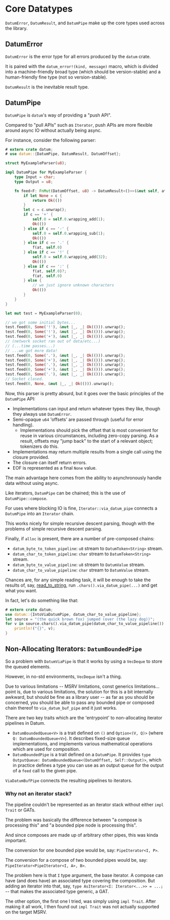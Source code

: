 # Core Datatypes

`DatumError`, `DatumResult`, and `DatumPipe` make up the core types used across the library.

## DatumError

`DatumError` is the error type for all errors produced by the `datum` crate.

It is paired with the `datum_error!(kind, message)` macro, which is divided into a machine-friendly broad type (which should be version-stable) and a human-friendly fine type (not so version-stable).

`DatumResult` is the inevitable result type.

## DatumPipe

`DatumPipe` is `datum`'s way of providing a "push API".

Compared to "pull APIs" such as `Iterator`, push APIs are more flexible around async IO without actually being async.

For instance, consider the following parser:

```rust
# extern crate datum;
# use datum::{DatumPipe, DatumResult, DatumOffset};

struct MyExampleParser(u8);

impl DatumPipe for MyExampleParser {
	type Input = char;
	type Output = u8;

	fn feed<F: FnMut(DatumOffset, u8) -> DatumResult<()>>(&mut self, at: DatumOffset, c: Option<char>, f: &mut F) -> DatumResult<()> {
		if let None = c {
			return Ok(())
		}
		let c = c.unwrap();
		if c == '+' {
			self.0 = self.0.wrapping_add(1);
			Ok(())
		} else if c == '-' {
			self.0 = self.0.wrapping_sub(1);
			Ok(())
		} else if c == '.' {
			f(at, self.0)
		} else if c == '!' {
			self.0 = self.0.wrapping_add(32);
			Ok(())
		} else if c == ':' {
			f(at, self.0)?;
			f(at, self.0)
		} else {
			// we just ignore unknown characters
			Ok(())
		}
	}
}

let mut test = MyExampleParser(0);

// we got some initial bytes...
test.feed(0, Some('!'), &mut |_, _| Ok(())).unwrap();
test.feed(0, Some('!'), &mut |_, _| Ok(())).unwrap();
test.feed(0, Some('+'), &mut |_, _| Ok(())).unwrap();
// (network socket ran out of data/etc...)
// (...time passes...)
// ...we got more data!
test.feed(0, Some('.'), &mut |_, _| Ok(())).unwrap();
test.feed(0, Some('+'), &mut |_, _| Ok(())).unwrap();
test.feed(0, Some('.'), &mut |_, _| Ok(())).unwrap();
test.feed(0, Some('+'), &mut |_, _| Ok(())).unwrap();
test.feed(0, Some('.'), &mut |_, _| Ok(())).unwrap();
// Socket closed.
test.feed(0, None, &mut |_, _| Ok(())).unwrap();
```

Now, this parser is pretty absurd, but it goes over the basic principles of the `DatumPipe` API:

* Implementations can input and return whatever types they like, though they always use `DatumError`.
* Semi-opaque `u64` 'offsets' are passed through (useful for error handling).
	* Implementations should pick the offset that is most convenient for reuse in various circumstances, including zero-copy parsing. As a result, offsets may "jump back" to the start of a relevant object; tokenizers do this.
* Implementations may return multiple results from a single call using the closure provided.
* The closure can itself return errors.
* EOF is represented as a final `None` value.

The main advantage here comes from the ability to asynchronously handle data without using async.

Like iterators, `DatumPipe` can be chained; this is the use of `DatumPipe::compose`.

For uses where blocking IO is fine, `Iterator::via_datum_pipe` connects a `DatumPipe` into an `Iterator` chain.

This works nicely for simple recursive descent parsing, though with the problems of simple recursive descent parsing.

Finally, if `alloc` is present, there are a number of pre-composed chains:

* `datum_byte_to_token_pipeline`: `u8` stream to `DatumToken<String>` stream.
* `datum_char_to_token_pipeline`: `char` stream to `DatumToken<String>` stream.
* `datum_byte_to_value_pipeline`: `u8` stream to `DatumValue` stream.
* `datum_char_to_value_pipeline`: `char` stream to `DatumValue` stream.

Chances are, for any simple reading task, it will be enough to take the results of, say, [read_to_string](https://doc.rust-lang.org/std/fs/fn.read_to_string.html), run `.chars().via_datum_pipe(...)` and get what you want.

In fact, let's do something like that:

```rust
# extern crate datum;
use datum::{IntoViaDatumPipe, datum_char_to_value_pipeline};
let source = "(the quick brown fox) jumped (over (the lazy dog))";
for v in source.chars().via_datum_pipe(datum_char_to_value_pipeline()).map(|v| v.expect("the input should be valid")) {
	println!("{}", v);
}
```

## Non-Allocating Iterators: `DatumBoundedPipe`

So a problem with `DatumViaPipe` is that it works by using a `VecDeque` to store the queued elements.

However, in no-std environments, `VecDeque` isn't a thing.

Due to various limitations -- MSRV limitations, const generics limitations... point is, due to various limitations, the solution for this is a bit internally awkward, but should be fine as a library user -- as far as you should be concerned, you should be able to pass any bounded pipe or composed chain thereof to `via_datum_buf_pipe` and it just works.

There are two key traits which are the 'entrypoint' to non-allocating iterator pipelines in Datum.

* `DatumBoundedQueue<V>` is a trait defined on `()` and `Option<(V, Q)>` (where `Q: DatumBoundedQueue<V>`). It describes fixed-size queue implementations, and implements various mathematical operations which are used for composition.
* `DatumBoundedPipe` is a trait defined on a `DatumPipe`. It provides `type OutputQueue: DatumBoundedQueue<(DatumOffset, Self::Output)>`, which in practice defines a type you can use as an output queue for the output of a `feed` call to the given pipe.

`ViaDatumBufPipe` connects the resulting pipelines to iterators.

### Why not an iterator stack?

The pipeline couldn't be represented as an iterator stack without either `impl Trait` or GATs.

The problem was basically the difference between "a compose is processing this" and "a bounded pipe node is processing this".

And since composes are made up of arbitrary other pipes, this was kinda important.

The conversion for one bounded pipe would be, say: `PipeIterator<I, P>`.

The conversion for a compose of two bounded pipes would be, say: `PipeIterator<PipeIterator<I, A>, B>`.

The problem here is that `I` type argument, the base iterator. A compose can have (and does have) an associated type covering the composition. But adding an iterator into that, say, `type AsIterator<I: Iterator<...>> = ...;` -- that makes the associated type generic, a GAT.

The other option, the first one I tried, was simply using `impl Trait`. After making it all work, I then found out `impl Trait` was not actually supported on the target MSRV.
